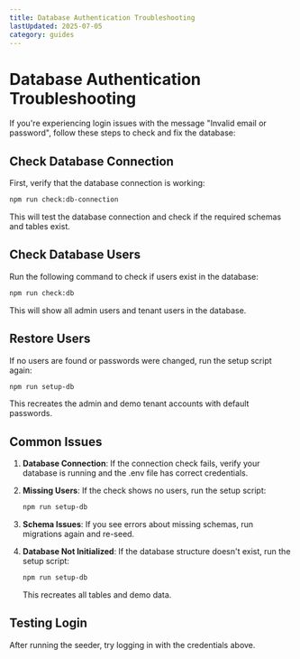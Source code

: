 ```yaml
---
title: Database Authentication Troubleshooting
lastUpdated: 2025-07-05
category: guides
---
```


# Database Authentication Troubleshooting

If you're experiencing login issues with the message "Invalid email or password", follow these steps to check and fix the database:

## Check Database Connection

First, verify that the database connection is working:

```bash
npm run check:db-connection
```

This will test the database connection and check if the required schemas and tables exist.

## Check Database Users

Run the following command to check if users exist in the database:

```bash
npm run check:db
```

This will show all admin users and tenant users in the database.

## Restore Users

If no users are found or passwords were changed, run the setup script again:

```bash
npm run setup-db
```

This recreates the admin and demo tenant accounts with default passwords.

## Common Issues

1. **Database Connection**: If the connection check fails, verify your database is running and the .env file has correct credentials.

2. **Missing Users**: If the check shows no users, run the setup script:
   ```bash
   npm run setup-db
   ```

3. **Schema Issues**: If you see errors about missing schemas, run migrations again and re-seed.

5. **Database Not Initialized**: If the database structure doesn't exist, run the setup script:
   ```bash
   npm run setup-db
   ```

   This recreates all tables and demo data.

## Testing Login

After running the seeder, try logging in with the credentials above.
